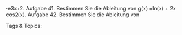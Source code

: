 ·e3x+2.
Aufgabe 41. Bestimmen Sie die Ableitung von
g(x) =ln(x) + 2x
cos2(x).
Aufgabe 42. Bestimmen Sie die Ableitung von

   Tags & Topics:
   